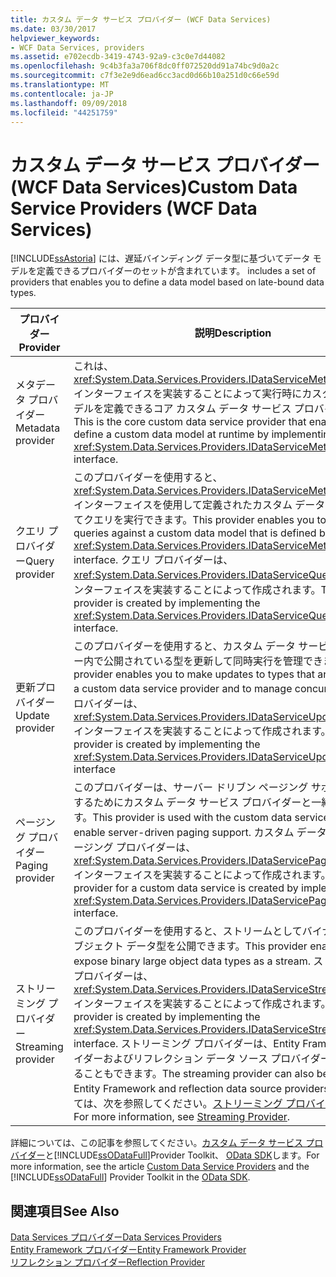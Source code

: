 ```yaml
---
title: カスタム データ サービス プロバイダー (WCF Data Services)
ms.date: 03/30/2017
helpviewer_keywords:
- WCF Data Services, providers
ms.assetid: e702ecdb-3419-4743-92a9-c3c0e7d44082
ms.openlocfilehash: 9c4b3fa3a706f8dc0ff072520dd91a74bc9d0a2c
ms.sourcegitcommit: c7f3e2e9d6ead6cc3acd0d66b10a251d0c66e59d
ms.translationtype: MT
ms.contentlocale: ja-JP
ms.lasthandoff: 09/09/2018
ms.locfileid: "44251759"
---
```

# <a name="custom-data-service-providers-wcf-data-services"></a><span data-ttu-id="fa33e-102">カスタム データ サービス プロバイダー (WCF Data Services)</span><span class="sxs-lookup"><span data-stu-id="fa33e-102">Custom Data Service Providers (WCF Data Services)</span></span>
[!INCLUDE[ssAstoria](../../../../includes/ssastoria-md.md)]<span data-ttu-id="fa33e-103"> には、遅延バインディング データ型に基づいてデータ モデルを定義できるプロバイダーのセットが含まれています。</span><span class="sxs-lookup"><span data-stu-id="fa33e-103"> includes a set of providers that enables you to define a data model based on late-bound data types.</span></span>  
  
|<span data-ttu-id="fa33e-104">プロバイダー</span><span class="sxs-lookup"><span data-stu-id="fa33e-104">Provider</span></span>|<span data-ttu-id="fa33e-105">説明</span><span class="sxs-lookup"><span data-stu-id="fa33e-105">Description</span></span>|  
|--------------|-----------------|  
|<span data-ttu-id="fa33e-106">メタデータ プロバイダー</span><span class="sxs-lookup"><span data-stu-id="fa33e-106">Metadata provider</span></span>|<span data-ttu-id="fa33e-107">これは、<xref:System.Data.Services.Providers.IDataServiceMetadataProvider> インターフェイスを実装することによって実行時にカスタム データ モデルを定義できるコア カスタム データ サービス プロバイダーです。</span><span class="sxs-lookup"><span data-stu-id="fa33e-107">This is the core custom data service provider that enables you to define a custom data model at runtime by implementing the <xref:System.Data.Services.Providers.IDataServiceMetadataProvider> interface.</span></span>|  
|<span data-ttu-id="fa33e-108">クエリ プロバイダー</span><span class="sxs-lookup"><span data-stu-id="fa33e-108">Query provider</span></span>|<span data-ttu-id="fa33e-109">このプロバイダーを使用すると、<xref:System.Data.Services.Providers.IDataServiceMetadataProvider> インターフェイスを使用して定義されたカスタム データ モデルに対してクエリを実行できます。</span><span class="sxs-lookup"><span data-stu-id="fa33e-109">This provider enables you to execute queries against a custom data model that is defined by using the <xref:System.Data.Services.Providers.IDataServiceMetadataProvider> interface.</span></span> <span data-ttu-id="fa33e-110">クエリ プロバイダーは、<xref:System.Data.Services.Providers.IDataServiceQueryProvider> インターフェイスを実装することによって作成されます。</span><span class="sxs-lookup"><span data-stu-id="fa33e-110">The query provider is created by implementing the <xref:System.Data.Services.Providers.IDataServiceQueryProvider> interface.</span></span>|  
|<span data-ttu-id="fa33e-111">更新プロバイダー</span><span class="sxs-lookup"><span data-stu-id="fa33e-111">Update provider</span></span>|<span data-ttu-id="fa33e-112">このプロバイダーを使用すると、カスタム データ サービス プロバイダー内で公開されている型を更新して同時実行を管理できます。</span><span class="sxs-lookup"><span data-stu-id="fa33e-112">This provider enables you to make updates to types that are exposed in a custom data service provider and to manage concurrency.</span></span> <span data-ttu-id="fa33e-113">更新プロバイダーは、<xref:System.Data.Services.Providers.IDataServiceUpdateProvider> インターフェイスを実装することによって作成されます。</span><span class="sxs-lookup"><span data-stu-id="fa33e-113">An update provider is created by implementing the <xref:System.Data.Services.Providers.IDataServiceUpdateProvider> interface</span></span>|  
|<span data-ttu-id="fa33e-114">ページング プロバイダー</span><span class="sxs-lookup"><span data-stu-id="fa33e-114">Paging provider</span></span>|<span data-ttu-id="fa33e-115">このプロバイダーは、サーバー ドリブン ページング サポートを有効にするためにカスタム データ サービス プロバイダーと一緒に使用します。</span><span class="sxs-lookup"><span data-stu-id="fa33e-115">This provider is used with the custom data service provider to enable server-driven paging support.</span></span> <span data-ttu-id="fa33e-116">カスタム データ サービスのページング プロバイダーは、<xref:System.Data.Services.Providers.IDataServicePagingProvider> インターフェイスを実装することによって作成されます。</span><span class="sxs-lookup"><span data-stu-id="fa33e-116">A paging provider for a custom data service is created by implementing the <xref:System.Data.Services.Providers.IDataServicePagingProvider> interface.</span></span>|  
|<span data-ttu-id="fa33e-117">ストリーミング プロバイダー</span><span class="sxs-lookup"><span data-stu-id="fa33e-117">Streaming provider</span></span>|<span data-ttu-id="fa33e-118">このプロバイダーを使用すると、ストリームとしてバイナリ ラージ オブジェクト データ型を公開できます。</span><span class="sxs-lookup"><span data-stu-id="fa33e-118">This provider enables you to expose binary large object data types as a stream.</span></span> <span data-ttu-id="fa33e-119">ストリーミング プロバイダーは、<xref:System.Data.Services.Providers.IDataServiceStreamProvider> インターフェイスを実装することによって作成されます。</span><span class="sxs-lookup"><span data-stu-id="fa33e-119">A streaming provider is created by implementing the <xref:System.Data.Services.Providers.IDataServiceStreamProvider> interface.</span></span> <span data-ttu-id="fa33e-120">ストリーミング プロバイダーは、Entity Framework プロバイダーおよびリフレクション データ ソース プロバイダーと共に使用することもできます。</span><span class="sxs-lookup"><span data-stu-id="fa33e-120">The streaming provider can also be used with Entity Framework and reflection data source providers.</span></span> <span data-ttu-id="fa33e-121">詳細については、次を参照してください。[ストリーミング プロバイダー](../../../../docs/framework/data/wcf/streaming-provider-wcf-data-services.md)します。</span><span class="sxs-lookup"><span data-stu-id="fa33e-121">For more information, see [Streaming Provider](../../../../docs/framework/data/wcf/streaming-provider-wcf-data-services.md).</span></span>|  
  
 <span data-ttu-id="fa33e-122">詳細については、この記事を参照してください。[カスタム データ サービス プロバイダー](https://go.microsoft.com/fwlink/?LinkID=186850)と[!INCLUDE[ssODataFull](../../../../includes/ssodatafull-md.md)]Provider Toolkit、 [OData SDK](https://go.microsoft.com/fwlink/?LinkId=186069)します。</span><span class="sxs-lookup"><span data-stu-id="fa33e-122">For more information, see the article [Custom Data Service Providers](https://go.microsoft.com/fwlink/?LinkID=186850) and the [!INCLUDE[ssODataFull](../../../../includes/ssodatafull-md.md)] Provider Toolkit in the [OData SDK](https://go.microsoft.com/fwlink/?LinkId=186069).</span></span>  
  
## <a name="see-also"></a><span data-ttu-id="fa33e-123">関連項目</span><span class="sxs-lookup"><span data-stu-id="fa33e-123">See Also</span></span>  
 [<span data-ttu-id="fa33e-124">Data Services プロバイダー</span><span class="sxs-lookup"><span data-stu-id="fa33e-124">Data Services Providers</span></span>](../../../../docs/framework/data/wcf/data-services-providers-wcf-data-services.md)  
 [<span data-ttu-id="fa33e-125">Entity Framework プロバイダー</span><span class="sxs-lookup"><span data-stu-id="fa33e-125">Entity Framework Provider</span></span>](../../../../docs/framework/data/wcf/entity-framework-provider-wcf-data-services.md)  
 [<span data-ttu-id="fa33e-126">リフレクション プロバイダー</span><span class="sxs-lookup"><span data-stu-id="fa33e-126">Reflection Provider</span></span>](../../../../docs/framework/data/wcf/reflection-provider-wcf-data-services.md)

